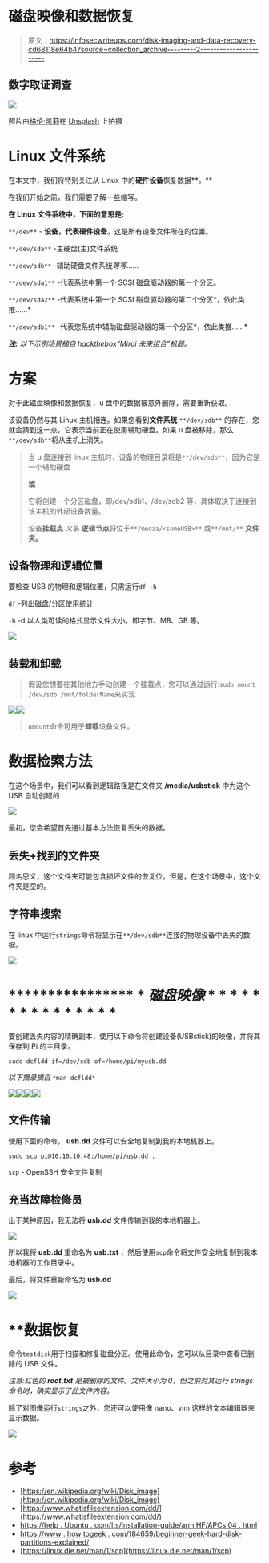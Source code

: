 # 磁盘映像和数据恢复

> 原文：<https://infosecwriteups.com/disk-imaging-and-data-recovery-cd68118e64b4?source=collection_archive---------2----------------------->

## 数字取证调查

![](img/ab4dec2c7a4fbc7d9a46539b7afcc016.png)

照片由[格伦·凯莉](https://unsplash.com/@glencarrie?utm_source=medium&utm_medium=referral)在 [Unsplash](https://unsplash.com?utm_source=medium&utm_medium=referral) 上拍摄

# Linux 文件系统

在本文中，我们将特别关注从 Linux 中的**硬件设备**恢复数据**。**

在我们开始之前，我们需要了解一些缩写。

**在 Linux 文件系统中，下面的意思是:**

`**/dev**` - **设备，**代表**硬件设备**。这是所有设备文件所在的位置。

`**/dev/sda**` -主硬盘(主)文件系统

`**/dev/sdb**` -辅助硬盘文件系统*等等……*

`**/dev/sda1**` -代表系统中第一个 SCSI 磁盘驱动器的第一个分区。

`**/dev/sda2**` -代表系统中第一个 SCSI 磁盘驱动器的第二个分区*，依此类推……*

`**/dev/sdb1**` -代表您系统中辅助磁盘驱动器的第一个分区*，依此类推……*

***注:*** *以下示例场景摘自 hackthebox“Mirai 未来组合”机器。*

# 方案

对于此磁盘映像和数据恢复，u 盘中的数据被意外删除，需要重新获取。

该设备仍然与其 Linux 主机相连。如果您看到**文件系统** `**/dev/sdb**` 的存在，您就会猜到这一点，它表示当前正在使用辅助硬盘。如果 u 盘被移除，那么`**/dev/sdb**`将从主机上消失。

> 当 u 盘连接到 linux 主机时，设备的物理目录将是`**/dev/sdb**`，因为它是一个辅助硬盘
> 
> **或**
> 
> 它将创建一个分区磁盘，即/dev/sdb1、/dev/sdb2 等，具体取决于连接到该主机的外部设备数量。
> 
> 设备**挂载点** *又名* **逻辑节点**将位于`**/media/<someUSB>**` 或`**/mnt/**` **文件夹。**

## 设备物理和逻辑位置

要检查 USB 的物理和逻辑位置，只需运行`df -h`

`df` -列出磁盘/分区使用统计

`-h` -d 以人类可读的格式显示文件大小。即字节、MB、GB 等。

![](img/a63e7ae262199113b05515610670fc6d.png)

## 装载和卸载

> 假设您想要在其他地方手动创建一个挂载点，您可以通过运行:`sudo mount /dev/sdb /mnt/folderName`来实现

![](img/55983edc31dd954480a07177853d69a5.png)![](img/3b19de6b51680b4b42e6966bc327fcdb.png)

> `umount`命令可用于**卸载**设备文件。

# 数据检索方法

在这个场景中，我们可以看到逻辑路径是在文件夹 **/media/usbstick** 中为这个 USB 自动创建的

![](img/38f50164104307902462b455b66f6b0d.png)

最初，您会希望首先通过基本方法恢复丢失的数据。

## **丢失+找到的文件夹**

顾名思义，这个文件夹可能包含损坏文件的恢复位。但是，在这个场景中，这个文件夹是空的。

## 字符串搜索

在 linux 中运行`strings`命令将显示在`**/dev/sdb**`连接的物理设备中丢失的数据。

![](img/f0a05c55ff63fe0bf1243cc43560873c.png)

# **************** * *磁盘映像* * * * * * * * * * * * * * * *

要创建丢失内容的精确副本，使用以下命令将创建设备(USBstick)的映像，并将其保存到 Pi 的主目录。

`sudo dcfldd if=/dev/sdb of=/home/pi/myusb.dd​`

*以下摘录摘自* `*man dcfldd*`

![](img/5e5dabecb126d63578cd722f4bf06f03.png)![](img/3a2a38844ffe1de7cad944d82330d378.png)![](img/7f0f1d7b45f9d78784f8a963fddfa0b0.png)![](img/66972497c471b82c61ad51446bb095d9.png)

## 文件传输

使用下面的命令， **usb.dd** 文件可以安全地复制到我的本地机器上。

`sudo scp pi@10.10.10.48:/home/pi/usb.dd .`

`scp` - OpenSSH 安全文件复制

## 充当故障检修员

出于某种原因，我无法将 **usb.dd** 文件传输到我的本地机器上。

![](img/353e45a1d160f481690768b1a5ef56f1.png)

所以我将 **usb.dd** 重命名为 **usb.txt** ，然后使用`scp`命令将文件安全地复制到我本地机器的工作目录中。

最后，将文件重新命名为 **usb.dd**

![](img/5ac1a162266908b597fc38301ca01d2c.png)

# ****************数据恢复**************

命令`testdisk`用于扫描和修复磁盘分区。使用此命令，您可以从目录中查看已删除的 USB 文件。

*注意:红色的* ***root.txt*** *是被删除的文件。文件大小为 0，但之前对其运行 strings 命令时，确实显示了此文件内容。*

除了对图像运行`strings`之外，您还可以使用像 nano、vim 这样的文本编辑器来显示数据。

![](img/5ed3b5487bf2b8914e51bc335472598e.png)

# 参考

*   [https://en.wikipedia.org/wiki/Disk_image](https://en.wikipedia.org/wiki/Disk_image)
*   [https://www.whatisfileextension.com/dd/](https://www.whatisfileextension.com/dd/)
*   [https://help . Ubuntu . com/lts/installation-guide/arm HF/APCs 04 . html](https://help.ubuntu.com/lts/installation-guide/armhf/apcs04.html)
*   [https://www . how togeek . com/184659/beginner-geek-hard-disk-partitions-explained/](https://www.howtogeek.com/184659/beginner-geek-hard-disk-partitions-explained/)
*   [https://linux.die.net/man/1/scp](https://linux.die.net/man/1/scp)